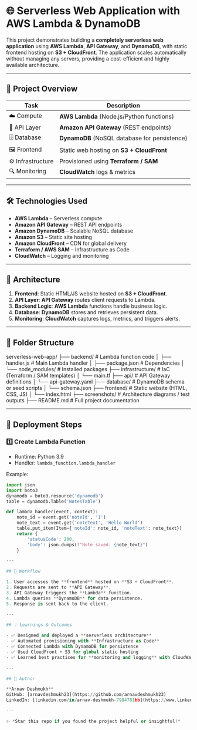 # 🌐 Serverless Web Application with AWS Lambda & DynamoDB  

This project demonstrates building a **completely serverless web application** using **AWS Lambda**, **API Gateway**, and **DynamoDB**, with static frontend hosting on **S3 + CloudFront**. The application scales automatically without managing any servers, providing a cost-efficient and highly available architecture.  

---

## 📌 Project Overview  

| Task                | Description |
|---------------------|-------------|
| ☁️ Compute          | **AWS Lambda** (Node.js/Python functions) |
| 🔗 API Layer        | **Amazon API Gateway** (REST endpoints) |
| 🗄️ Database         | **DynamoDB** (NoSQL database for persistence) |
| 🖼️ Frontend         | Static web hosting on **S3 + CloudFront** |
| ⚙️ Infrastructure   | Provisioned using **Terraform / SAM** |
| 🔍 Monitoring       | **CloudWatch** logs & metrics |

---

## 🛠️ Technologies Used  

- **AWS Lambda** – Serverless compute  
- **Amazon API Gateway** – REST API endpoints  
- **Amazon DynamoDB** – Scalable NoSQL database  
- **Amazon S3** – Static site hosting  
- **Amazon CloudFront** – CDN for global delivery  
- **Terraform / AWS SAM** – Infrastructure as Code  
- **CloudWatch** – Logging and monitoring  

---

## 🚀 Architecture  

1. **Frontend**: Static HTML/JS website hosted on **S3 + CloudFront**.  
2. **API Layer**: **API Gateway** routes client requests to Lambda.  
3. **Backend Logic**: **AWS Lambda** functions handle business logic.  
4. **Database**: **DynamoDB** stores and retrieves persistent data.  
5. **Monitoring**: **CloudWatch** captures logs, metrics, and triggers alerts.  

---

## 📂 Folder Structure  

serverless-web-app/
├── backend/               # Lambda function code
│   ├── handler.js         # Main Lambda handler
│   ├── package.json       # Dependencies
│   └── node_modules/      # Installed packages
├── infrastructure/        # IaC (Terraform / SAM templates)
│   └── main.tf
├── api/                   # API Gateway definitions
│   └── api-gateway.yaml
├── database/              # DynamoDB schema or seed scripts
│   └── schema.json
├── frontend/              # Static website (HTML, CSS, JS)
│   └── index.html
├── screenshots/           # Architecture diagrams / test outputs
├── README.md              # Full project documentation

---

## 🚀 Deployment Steps

### 1️⃣ Create Lambda Function
- Runtime: Python 3.9
- Handler: `lambda_function.lambda_handler`

Example:
```python
import json
import boto3
dynamodb = boto3.resource('dynamodb')
table = dynamodb.Table('NotesTable')

def lambda_handler(event, context):
    note_id = event.get('noteId', '1')
    note_text = event.get('noteText', 'Hello World')
    table.put_item(Item={'noteId': note_id, 'noteText': note_text})
    return {
        'statusCode': 200,
        'body': json.dumps(f"Note saved: {note_text}")
    }

---

## 🧩 Workflow  

1. User accesses the **frontend** hosted on **S3 + CloudFront**.  
2. Requests are sent to **API Gateway**.  
3. API Gateway triggers the **Lambda** function.  
4. Lambda queries **DynamoDB** for data persistence.  
5. Response is sent back to the client.  

---

## 💡 Learnings & Outcomes  

- ✅ Designed and deployed a **serverless architecture**  
- ✅ Automated provisioning with **Infrastructure as Code**  
- ✅ Connected Lambda with DynamoDB for persistence  
- ✅ Used CloudFront + S3 for global static hosting  
- ✅ Learned best practices for **monitoring and logging** with CloudWatch  

---

## 👤 Author  

**Arnav Deshmukh**  
GitHub: [arnavdeshmukh23](https://github.com/arnavdeshmukh23)  
LinkedIn: [linkedin.com/in/arnav-deshmukh-7984781bb](https://www.linkedin.com/in/arnav-deshmukh-7984781bb)  

---

✨ *Star this repo if you found the project helpful or insightful!*  
